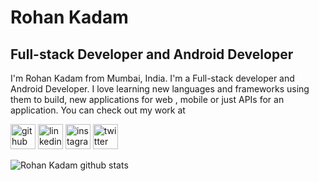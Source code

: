 # Rohan Kadam
## Full-stack Developer and Android Developer

I'm Rohan Kadam from Mumbai, India. I'm a Full-stack developer and Android Developer. I love learning new languages and frameworks using them to build, new applications for web , mobile or just APIs for an application.
You can check out my work  at

[<img src='https://cdn.jsdelivr.net/npm/simple-icons@3.0.1/icons/github.svg' alt='github' height='40'>](https://github.com/Rohan2596)  [<img src='https://cdn.jsdelivr.net/npm/simple-icons@3.0.1/icons/linkedin.svg' alt='linkedin' height='40'>](https://www.linkedin.com/in/rohankadam2596/) [<img src='https://cdn.jsdelivr.net/npm/simple-icons@3.0.1/icons/instagram.svg' alt='instagram' height='40'>](https://www.instagram.com/saptalabz07/) [<img src='https://cdn.jsdelivr.net/npm/simple-icons@3.0.1/icons/twitter.svg' alt='twitter' height='40'>](https://twitter.com/RohanKadam2596)  



![Rohan Kadam github stats](https://github-readme-stats.vercel.app/api?username=Rohan2596&show_icons=true&theme=dark)
